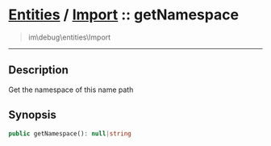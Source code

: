 # [Entities](entities.md) / [Import](entities-Import.md) :: getNamespace
 > im\debug\entities\Import
____

## Description
Get the namespace of this name path

## Synopsis
```php
public getNamespace(): null|string
```
